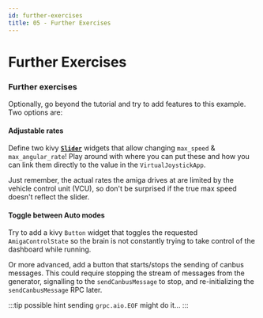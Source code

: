 ```yaml
---
id: further-exercises
title: 05 - Further Exercises
---
```

# Further Exercises

### Further exercises

Optionally, go beyond the tutorial and try to add features to this example.
Two options are:

#### Adjustable rates

Define two kivy [**`Slider`**](https://kivy.org/doc/stable/api-kivy.uix.slider.html) widgets that allow changing
`max_speed` & `max_angular_rate`!
Play around with where you can put these and how you can link
them directly to the value in the `VirtualJoystickApp`.

Just remember, the actual rates the amiga drives at are limited
by the vehicle control unit (VCU), so don't be surprised if the
true max speed doesn't reflect the slider.

#### Toggle between Auto modes

Try to add a kivy `Button` widget that toggles the requested
`AmigaControlState` so the brain is not constantly trying to take
control of the dashboard while running.

Or more advanced, add a button that starts/stops the sending of
canbus messages.
This could require stopping the stream of messages from the
generator, signalling to the `sendCanbusMessage` to stop, and
re-initializing the `sendCanbusMessage` RPC later.

:::tip possible hint
sending `grpc.aio.EOF` might do it...
:::
